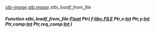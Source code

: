 _[stb-image](../../modules/stb-image/stb-image-module.md):[stb.image](stb:stb-image.md).stbi\_loadf\_from\_file_
##### Function stbi\_loadf\_from\_file:[Float](../../modules/wonkey/wonkey-types-float.md) Ptr( f:[libc.FILE](../../modules/libc/libc-file.md) Ptr,x:[Int](../../modules/wonkey/wonkey-types-int.md) Ptr,y:[Int](../../modules/wonkey/wonkey-types-int.md) Ptr,comp:[Int](../../modules/wonkey/wonkey-types-int.md) Ptr,req_comp:[Int](../../modules/wonkey/wonkey-types-int.md) )
